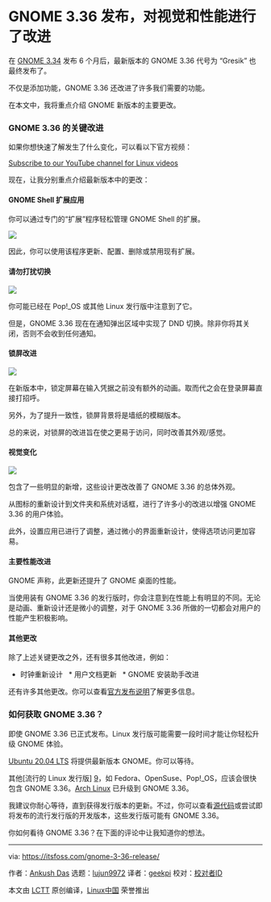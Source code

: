 [#]: collector: (lujun9972)
[#]: translator: (geekpi)
[#]: reviewer: ( )
[#]: publisher: ( )
[#]: url: ( )
[#]: subject: (GNOME 3.36 Released With Visual & Performance Improvements)
[#]: via: (https://itsfoss.com/gnome-3-36-release/)
[#]: author: (Ankush Das https://itsfoss.com/author/ankush/)

GNOME 3.36 发布，对视觉和性能进行了改进
======

在 [GNOME 3.34][1] 发布 6 个月后，最新版本的 GNOME 3.36 代号为 “Gresik” 也最终发布了。

不仅是添加功能，GNOME 3.36 还改进了许多我们需要的功能。

在本文中，我将重点介绍 GNOME 新版本的主要更改。

### GNOME 3.36 的关键改进

如果你想快速了解发生了什么变化，可以看以下官方视频：

[Subscribe to our YouTube channel for Linux videos][2]

现在，让我分别重点介绍最新版本中的更改：

#### GNOME Shell 扩展应用

你可以通过专门的“扩展”程序轻松管理 GNOME Shell 的扩展。

![][3]

因此，你可以使用该程序更新、配置、删除或禁用现有扩展。

#### 请勿打扰切换

![][4]

你可能已经在 Pop!\_OS 或其他 Linux 发行版中注意到了它。

但是，GNOME 3.36 现在在通知弹出区域中实现了 DND 切换。除非你将其关闭，否则不会收到任何通知。

#### 锁屏改进

![][5]

在新版本中，锁定屏幕在输入凭据之前没有额外的动画。取而代之会在登录屏幕直接打招呼。

另外，为了提升一致性，锁屏背景将是墙纸的模糊版本。

总的来说，对锁屏的改进旨在使之更易于访问，同时改善其外观/感觉。

#### 视觉变化

![][6]

包含了一些明显的新增，这些设计更改改善了 GNOME 3.36 的总体外观。

从图标的重新设计到文件夹和系统对话框，进行了许多小的改进以增强 GNOME 3.36 的用户体验。

此外，设置应用已进行了调整，通过微小的界面重新设计，使得选项访问更加容易。

#### 主要性能改进

GNOME 声称，此更新还提升了 GNOME 桌面的性能。

当使用装有 GNOME 3.36 的发行版时，你会注意到在性能上有明显的不同。无论是动画、重新设计还是微小的调整，对于 GNOME 3.36 所做的一切都会对用户的性能产生积极影响。

#### 其他更改

除了上述关键更改之外，还有很多其他改进，例如：

  * 时钟重新设计
  * 用户文档更新
  * GNOME 安装助手改进



还有许多其他更改。你可以查看[官方发布说明][7]了解更多信息。

### 如何获取 GNOME 3.36？

即使 GNOME 3.36 已正式发布。Linux 发行版可能需要一段时间才能让你轻松升级 GNOME 体验。

[Ubuntu 20.04 LTS][8] 将提供最新版本 GNOME。你可以等待。

其他[流行的 Linux 发行版] [9]，如 Fedora、OpenSuse、Pop!\_OS，应该会很快包含 GNOME 3.36。[Arch Linux][10] 已升级到 GNOME 3.36。

我建议你耐心等待，直到获得发行版本的更新。不过，你可以查看[源代码][11]或尝试即将发布的流行发行版的开发版本，这些发行版可能有 GNOME 3.36。

你如何看待 GNOME 3.36？在下面的评论中让我知道你的想法。

--------------------------------------------------------------------------------

via: https://itsfoss.com/gnome-3-36-release/

作者：[Ankush Das][a]
选题：[lujun9972][b]
译者：[geekpi](https://github.com/geekpi)
校对：[校对者ID](https://github.com/校对者ID)

本文由 [LCTT](https://github.com/LCTT/TranslateProject) 原创编译，[Linux中国](https://linux.cn/) 荣誉推出

[a]: https://itsfoss.com/author/ankush/
[b]: https://github.com/lujun9972
[1]: https://itsfoss.com/gnome-3-34-release/
[2]: https://www.youtube.com/c/itsfoss?sub_confirmation=1
[3]: https://i2.wp.com/itsfoss.com/wp-content/uploads/2020/03/extensions-gnome.jpg?ssl=1
[4]: https://i0.wp.com/itsfoss.com/wp-content/uploads/2020/03/dnd-gnome.jpg?ssl=1
[5]: https://i2.wp.com/itsfoss.com/wp-content/uploads/2020/03/gnome-lockscreen.jpg?ssl=1
[6]: https://i2.wp.com/itsfoss.com/wp-content/uploads/2020/03/gnome-settings.jpg?ssl=1
[7]: https://help.gnome.org/misc/release-notes/3.36/
[8]: https://itsfoss.com/ubuntu-20-04-release-features/
[9]: https://itsfoss.com/best-linux-distributions/
[10]: https://www.archlinux.org/
[11]: https://gitlab.gnome.org/GNOME
